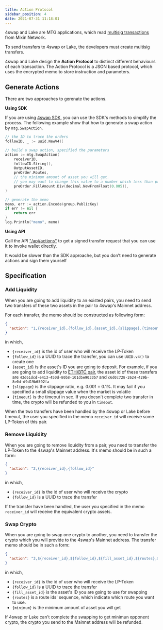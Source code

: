 ```yaml
---
title: Action Protocol
sidebar_position: 4
date: 2021-07-31 11:18:01
---
```


4swap and Lake are MTG applications, which read [multisig transactions](https://developers.mixin.one/document/wallet/api/multisigs/tutorial) from Mixin Network.

To send transfers to 4swap or Lake, the developers must create multisig transfers.

4swap and Lake design the **Action Protocol** to distinct different behaviours of each transaction. The Action Protocol is a JSON based protocol, which uses the encrypted memo to store instruction and parameters.

## Generate Actions

There are two approaches to gerenate the actions.

**Using SDK**

If you are using [4swap SDK](https://github.com/fox-one/4swap-sdk-go), you can use the SDK's methods to simplify the process. The following example show that how to generate a swap action by  `mtg.SwapAction`.

```go
// the ID to trace the orders
followID, _ := uuid.NewV4()

// build a swap action, specified the parameters
action := mtg.SwapAction(
	receiverID,
	followID.String(),
	OutputAssetID,
	preOrder.Routes,
	// the minimum amount of asset you will get.
	// you may want to change this value to a number which less than preOrder.FillAmount
	preOrder.FillAmount.Div(decimal.NewFromFloat(0.005)),
)

// generate the memo
memo, err := action.Encode(group.PublicKey)
if err != nil {
	return err
}
log.Println("memo", memo)
```

**Using API**

Call the API ["/api/actions"](apis#create-action) to get a signed transfer request that you can use it to invoke wallet directly.

It would be slower than the SDK approache, but you don't need to generate actions and sign them yourself

## Specification

### Add Liquidity

When you are going to add liquidity to an existed pairs, you need to send two transfers of these two assets in the pair to 4swap's Mainnet address.

For each transfer, the memo should be constructed as following form:

```json
{
  "action": "1,{receiver_id},{follow_id},{asset_id},{slippage},{timeout}"
}
```

in which,

  - `{receiver_id}` is the id of user who will receive the LP-Token
  - `{follow_id}` is a UUID to trace the transfer, you can use `UUID.v4()` to create one
  - `{asset_id}` is the asset's ID you are going to deposit. For example, if you are going to add liquidity to [ETH/BTC pair](https://app.4swap.org/#/pair-info?base=43d61dcd-e413-450d-80b8-101d5e903357&quote=c6d0c728-2624-429b-8e0d-d9d19b6592fa), the asset id of these transfers are `43d61dcd-e413-450d-80b8-101d5e903357` and `c6d0c728-2624-429b-8e0d-d9d19b6592fa`
  - `{slippage}` is the slippage ratio, e.g. 0.001 = 0.1%. It may fail if you specified a small slippage value when the market is volatile
  - `{timeout}` is the timeout in sec. If you doesn't complete two transfer in time, the crypto will be refunded to you in `timeout`.

When the two transfers have been handled by the 4swap or Lake before timeout, the user you specified in the memo `receiver_id` will receive some LP-Token of this pair.


### Remove Liquidity

When you are going to remove liquidity from a pair, you need to transfer the LP-Token to the 4swap's Mainnet address. It's memo should be in such a form:

```json
{
  "action": "2,{receiver_id},{follow_id}"
}
```

in which,

  - `{receiver_id}` is the id of user who will receive the crypto
  - `{follow_id}` is a UUID to trace the transfer

If the transfer have been handled, the user you specified in the memo `receiver_id` will receive the equivalent crypto assets.

### Swap Crypto

When you are going to swap one crypto to another, you need to transfer the crypto which you will provide to the 4swap's Mainnet address. The transfer memo should be in such a form:

```json
{
  "action": "3,${receiver_id},${follow_id},${fill_asset_id},${routes},${minimum}"
}
```

in which,

  - `{receiver_id}` is the id of user who will receive the LP-Token
  - `{follow_id}` is a UUID to trace the transfer
  - `{fill_asset_id}` is the asset's ID you are going to use for swapping
  - `{routes}` is a route ids' sequence, which indicate which route you want to use.
  - `{minimum}` is the minimum amount of asset you will get

If 4swap or Lake can't complete the swapping to get minimun opponent crypto, the crypto you send to the Mainnet address will be refunded.

